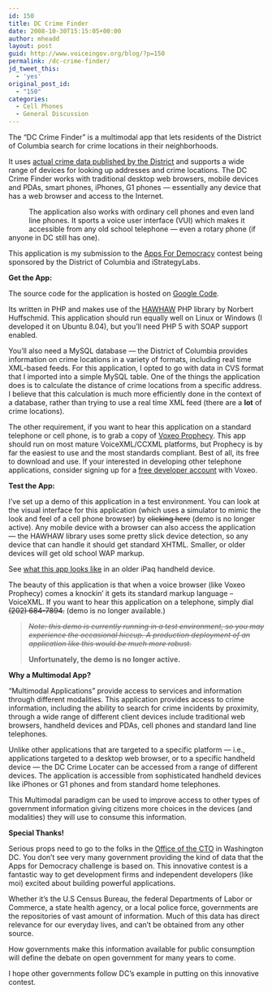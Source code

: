 ```yaml
---
id: 150
title: DC Crime Finder
date: 2008-10-30T15:15:05+00:00
author: mheadd
layout: post
guid: http://www.voiceingov.org/blog/?p=150
permalink: /dc-crime-finder/
jd_tweet_this:
  - 'yes'
original_post_id:
  - "150"
categories:
  - Cell Phones
  - General Discussion
---
```

The &#8220;DC Crime Finder&#8221; is a multimodal app that lets residents of the District of Columbia search for crime locations in their neighborhoods.

It uses <a href="http://data.octo.dc.gov/" target="_blank">actual crime data published by the District</a> and supports a wide range of devices for looking up addresses and crime locations. The DC Crime Finder works with traditional desktop web browsers, mobile devices and PDAs, smart phones, iPhones, G1 phones &#8212; essentially any device that has a web browser and access to the Internet.

<img style="float:left;padding:15px;margin:5px;" title="DC Crime Finder" src="http://localhost:8000/wp-content/uploads/2008/10/cell-phonethumbnail.gif" alt="" />

The application also works with ordinary cell phones and even land line phones. It sports a voice user interface (VUI) which makes it accessible from any old school telephone &#8212; even a rotary phone (if anyone in DC still has one).

This application is my submission to the <a href="http://www.appsfordemocracy.org/" target="_blank">Apps For Democracy</a> contest being sponsored by the District of Columbia and iStrategyLabs.

**Get the App:**

The source code for the application is hosted on <a href="http://code.google.com/p/dc-crime-locater/" target="_blank">Google Code</a>.

Its written in PHP and makes use of the <a href="http://www.hawhaw.de/" target="_blank">HAWHAW</a> PHP library by Norbert Huffschmid. This application should run equally well on Linux or Windows (I developed it on Ubuntu 8.04), but you&#8217;ll need PHP 5 with SOAP support enabled.

You&#8217;ll also need a MySQL database &#8212; the District of Columbia provides information on crime locations in a variety of formats, including real time XML-based feeds. For this application, I opted to go with data in CVS format that I imported into a simple MySQL table. One of the things the application does is to calculate the distance of crime locations from a specific address. I believe that this calculation is much more efficiently done in the context of a database, rather than trying to use a real time XML feed (there are a **lot** of crime locations).

The other requirement, if you want to hear this application on a standard telephone or cell phone, is to grab a copy of <a href="http://www.voxeo.com/prophecy/" target="_blank">Voxeo Prophecy</a>. This app should run on most mature VoiceXML/CCXML platforms, but Prophecy is by far the easiest to use and the most standards compliant. Best of all, its free to download and use. If your interested in developing other telephone applications, consider signing up for a <a href="http://evolution.voxeo.com" target="_blank">free developer account</a> with Voxeo.

**Test the App:**

I&#8217;ve set up a demo of this application in a test environment. You can look at the visual interface for this application (which uses a simulator to mimic the look and feel of a cell phone browser) by <del>clicking here</del> (demo is no longer active). Any mobile device with a browser can also access the application &#8212; the HAWHAW library uses some pretty slick device detection, so any device that can handle it should get standard XHTML. Smaller, or older devices will get old school WAP markup.

See <a href="http://www.voiceingov.org/blog/wp-content/app_view_ipaq-228x300.jpg" target="_blank">what this app looks like</a> in an older iPaq handheld device.

The beauty of this application is that when a voice browser (like Voxeo Prophecy) comes a knockin&#8217; it gets its standard markup language &#8211; VoiceXML. If you want to hear this application on a telephone, simply dial <del>(202) 684-7894.</del> (demo is no longer available.)

> _<del>Note: this demo is currently running in a test environment, so you may experience the occasional hiccup. A production deployment of an application like this would be much more robust.</del>_
> 
> **Unfortunately, the demo is no longer active.**

**Why a Multimodal App?**

&#8220;Multimodal Applications&#8221; provide access to services and information through different modalities. This application provides access to crime information, including the ability to search for crime incidents by proximity, through a wide range of different client devices include traditional web browsers, handheld devices and PDAs, cell phones and standard land line telephones.

Unlike other applications that are targeted to a specific platform &#8212; i.e., applications targeted to a desktop web browser, or to a specific handheld device &#8212; the DC Crime Locater can be accessed from a range of different devices. The application is accessible from sophisticated handheld devices like iPhones or G1 phones and from standard home telephones.

This Multimodal paradigm can be used to improve access to other types of government information giving citizens more choices in the devices (and modalities) they will use to consume this information.

**Special Thanks!**

Serious props need to go to the folks in the <a href="http://www.octo.dc.gov/octo/site/default.asp" target="_blank">Office of the CTO</a> in Washington DC. You don&#8217;t see very many government providing the kind of data that the Apps for Democracy challenge is based on. This innovative contest is a fantastic way to get development firms and independent developers (like moi) excited about building powerful applications.

Whether it&#8217;s the U.S Census Bureau, the federal Departments of Labor or Commerce, a state health agency, or a local police force, governments are the repositories of vast amount of information. Much of this data has direct relevance for our everyday lives, and can&#8217;t be obtained from any other source.

How governments make this information available for public consumption will define the debate on open government for many years to come.

I hope other governments follow DC&#8217;s example in putting on this innovative contest.